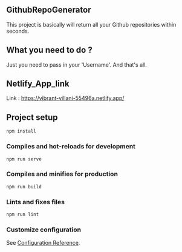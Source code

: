 ## GithubRepoGenerator

This project is basically will return all your Github repositories within seconds.

## What you need to do ?

Just you need to pass in your 'Username'. And that's all.

## Netlify_App_link

Link : https://vibrant-villani-55496a.netlify.app/

## Project setup
```
npm install
```

### Compiles and hot-reloads for development
```
npm run serve
```

### Compiles and minifies for production
```
npm run build
```

### Lints and fixes files
```
npm run lint
```

### Customize configuration
See [Configuration Reference](https://cli.vuejs.org/config/).
